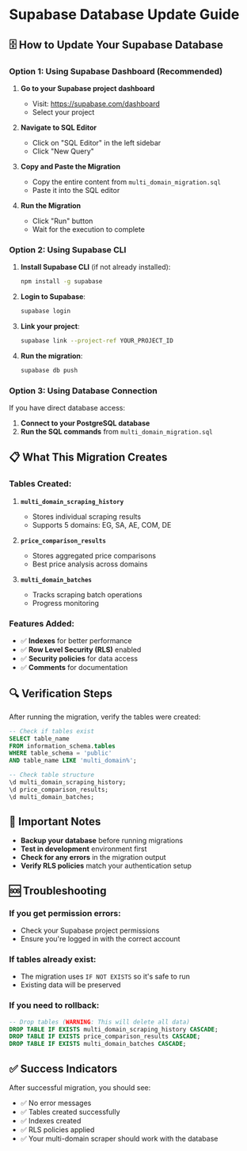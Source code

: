 # Supabase Database Update Guide

## 🗄️ **How to Update Your Supabase Database**

### **Option 1: Using Supabase Dashboard (Recommended)**

1. **Go to your Supabase project dashboard**
   - Visit: https://supabase.com/dashboard
   - Select your project

2. **Navigate to SQL Editor**
   - Click on "SQL Editor" in the left sidebar
   - Click "New Query"

3. **Copy and Paste the Migration**
   - Copy the entire content from `multi_domain_migration.sql`
   - Paste it into the SQL editor

4. **Run the Migration**
   - Click "Run" button
   - Wait for the execution to complete

### **Option 2: Using Supabase CLI**

1. **Install Supabase CLI** (if not already installed):
   ```bash
   npm install -g supabase
   ```

2. **Login to Supabase**:
   ```bash
   supabase login
   ```

3. **Link your project**:
   ```bash
   supabase link --project-ref YOUR_PROJECT_ID
   ```

4. **Run the migration**:
   ```bash
   supabase db push
   ```

### **Option 3: Using Database Connection**

If you have direct database access:

1. **Connect to your PostgreSQL database**
2. **Run the SQL commands** from `multi_domain_migration.sql`

## 📋 **What This Migration Creates**

### **Tables Created:**

1. **`multi_domain_scraping_history`**
   - Stores individual scraping results
   - Supports 5 domains: EG, SA, AE, COM, DE

2. **`price_comparison_results`**
   - Stores aggregated price comparisons
   - Best price analysis across domains

3. **`multi_domain_batches`**
   - Tracks scraping batch operations
   - Progress monitoring

### **Features Added:**

- ✅ **Indexes** for better performance
- ✅ **Row Level Security (RLS)** enabled
- ✅ **Security policies** for data access
- ✅ **Comments** for documentation

## 🔍 **Verification Steps**

After running the migration, verify the tables were created:

```sql
-- Check if tables exist
SELECT table_name 
FROM information_schema.tables 
WHERE table_schema = 'public' 
AND table_name LIKE 'multi_domain%';

-- Check table structure
\d multi_domain_scraping_history;
\d price_comparison_results;
\d multi_domain_batches;
```

## 🚨 **Important Notes**

- **Backup your database** before running migrations
- **Test in development** environment first
- **Check for any errors** in the migration output
- **Verify RLS policies** match your authentication setup

## 🆘 **Troubleshooting**

### **If you get permission errors:**
- Check your Supabase project permissions
- Ensure you're logged in with the correct account

### **If tables already exist:**
- The migration uses `IF NOT EXISTS` so it's safe to run
- Existing data will be preserved

### **If you need to rollback:**
```sql
-- Drop tables (WARNING: This will delete all data)
DROP TABLE IF EXISTS multi_domain_scraping_history CASCADE;
DROP TABLE IF EXISTS price_comparison_results CASCADE;
DROP TABLE IF EXISTS multi_domain_batches CASCADE;
```

## ✅ **Success Indicators**

After successful migration, you should see:
- ✅ No error messages
- ✅ Tables created successfully
- ✅ Indexes created
- ✅ RLS policies applied
- ✅ Your multi-domain scraper should work with the database 